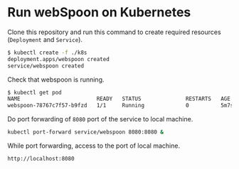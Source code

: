 # Run webSpoon on Kubernetes

Clone this repository and run this command to create required resources (`Deployment` and `Service`).

```sh
$ kubectl create -f ./k8s
deployment.apps/webspoon created
service/webspoon created
```

Check that webspoon is running.

```sh
$ kubectl get pod
NAME                        READY   STATUS              RESTARTS   AGE
webspoon-78767c7f57-b9fzd   1/1     Running             0          5m7s
```

Do port forwarding of `8080` port of the service to local machine.

```sh
kubectl port-forward service/webspoon 8080:8080 &
```

While port forwarding, access to the port of local machine.

```
http://localhost:8080
```

